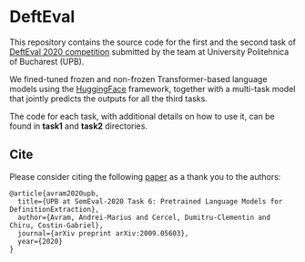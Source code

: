 # DeftEval

This repository contains the source code for the first and the second task of [DeftEval 2020 competition](https://competitions.codalab.org/competitions/22759)
submitted by the team at University Politehnica of Bucharest (UPB).

We fined-tuned frozen and non-frozen Transformer-based language models using the [HuggingFace](https://github.com/huggingface/transformers) framework, together with a multi-task model that jointly predicts the outputs for all the third tasks. 

The code for each task, with additional details on how to use it, can be found in **task1** and **task2** directories.

## Cite
Please consider citing the following [paper](https://arxiv.org/abs/2009.05603) as a thank you to the authors: 
```
@article{avram2020upb,
  title={UPB at SemEval-2020 Task 6: Pretrained Language Models for DefinitionExtraction},
  author={Avram, Andrei-Marius and Cercel, Dumitru-Clementin and Chiru, Costin-Gabriel},
  journal={arXiv preprint arXiv:2009.05603},
  year={2020}
}
```
